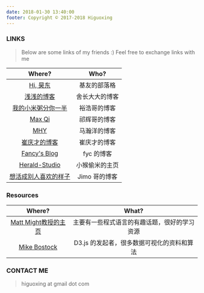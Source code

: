 ```yaml
---
date: 2018-01-30 13:40:00
footer: Copyright © 2017-2018 Higuoxing
---
```


### LINKS

> Below are some links of my friends :) Feel free to exchange links with me

| Where?                                            | Who?            |
|:-------------------------------------------------:|:---------------:|
| [Hi, 昊东](http://blog.lovedut.club/)              | 基友的部落格    |
| [浅浅的博客](https://seujxh.wordpress.com/)         | 舍长大大的博客  |
| [我的小米粥分你一半](https://corvo.myseu.cn/)       | 裕浩哥的博客    |
| [Max Qi](https://cherishher.github.io/)           | 祁辉哥的博客   |
| [ MHY ](https://www.96mhy.top)                    | 马瀚洋的博客    |
| [崔庆才的博客](https://cuiqingcai.com)              | 崔庆才的博客    |
| [Fancy's Blog](http://fanyc.myseu.cn/)            | fyc 的博客 |
| [Herald-Studio](https://myseu.cn/)                | 小猴偷米的主页  |
| [想活成别人喜欢的样子](http://www.fusuogang.com)     | Jimo 哥的博客  |

### Resources
| Where?                                            | What?                                  |
|:-------------------------------------------------:|:--------------------------------------:|
| [Matt Might教授的主页](http://matt.might.net/)    | 主要有一些程式语言的有趣话题，很好的学习资源 |
| [Mike Bostock](https://bost.ocks.org/mike/)       | D3.js 的发起者，很多数据可视化的资料和算法 |

### CONTACT ME
> higuoxing at gmail dot com
